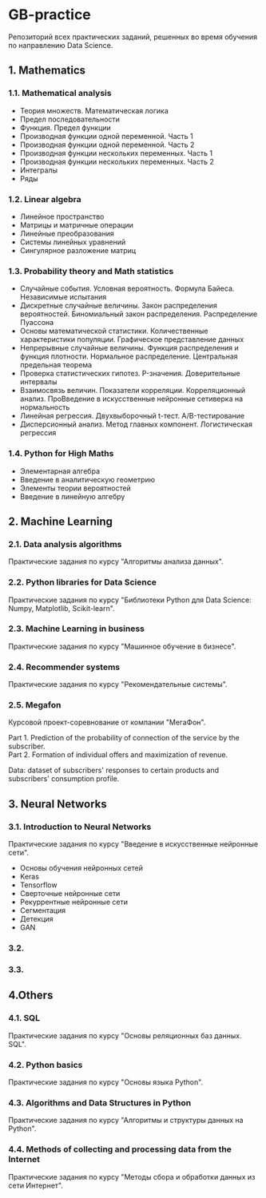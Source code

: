 # GB-practice
Репозиторий всех практических заданий, решенных во время обучения по направлению Data Science.
## 1. Mathematics
### 1.1. Mathematical analysis
* Теория множеств. Математическая логика
* Предел последовательности
* Функция. Предел функции
* Производная функции одной переменной. Часть 1
* Производная функции одной переменной. Часть 2
* Производная функции нескольких переменных. Часть 1
* Производная функции нескольких переменных. Часть 2
* Интегралы
* Ряды
### 1.2. Linear algebra
* Линейное пространство
* Матрицы и матричные операции
* Линейные преобразования
* Системы линейных уравнений
* Сингулярное разложение матриц
### 1.3. Probability theory and Math statistics
* Случайные события. Условная вероятность. Формула Байеса. Независимые испытания
* Дискретные случайные величины. Закон распределения вероятностей. Биномиальный закон распределения. Распределение Пуассона
* Основы математической статистики. Количественные характеристики популяции. Графическое представление данных
* Непрерывные случайные величины. Функция распределения и функция плотности. Нормальное распределение. Центральная предельная теорема
* Проверка статистических гипотез. P-значения. Доверительные интервалы
* Взаимосвязь величин. Показатели корреляции. Корреляционный анализ. ПроВведение в искусственные нейронные сетиверка на нормальность
* Линейная регрессия. Двухвыборочный t-тест. A/B-тестирование
* Дисперсионный анализ. Метод главных компонент. Логистическая регрессия
### 1.4. Python for High Maths 
* Элементарная алгебра
* Введение в аналитическую геометрию
* Элементы теории вероятностей
* Введение в линейную алгебру

## 2. Machine Learning
### 2.1. Data analysis algorithms
Практические задания по курсу "Алгоритмы анализа данных".
### 2.2. Python libraries for Data Science
Практические задания по курсу "Библиотеки Python для Data Science: Numpy, Matplotlib, Scikit-learn".
### 2.3. Machine Learning in business
Практические задания по курсу "Машинное обучение в бизнесе".
### 2.4. Recommender systems
Практические задания по курсу "Рекомендательные системы".
### 2.5. Megafon
Курсовой проект-соревнование от компании "МегаФон".

Part 1. Prediction of the probability of connection of the service by the subscriber. <br>
Part 2. Formation of individual offers and maximization of revenue.

Data: dataset of subscribers' responses to certain products and subscribers' consumption profile.

## 3. Neural Networks
### 3.1. Introduction to Neural Networks
Практические задания по курсу "Введение в искусственные нейронные сети".

* Основы обучения нейронных сетей
* Keras
* Tensorflow
* Сверточные нейронные сети
* Рекуррентные нейронные сети
* Сегментация
* Детекция
* GAN 
### 3.2. 
### 3.3. 

## 4.Others
### 4.1. SQL
Практические задания по курсу "Основы реляционных баз данных. SQL".
### 4.2. Python basics
Практические задания по курсу "Основы языка Python".
### 4.3. Algorithms and Data Structures in Python
Практические задания по курсу "Алгоритмы и структуры данных на Python".
### 4.4. Methods of collecting and processing data from the Internet
Практические задания по курсу "Методы сбора и обработки данных из сети Интернет".

